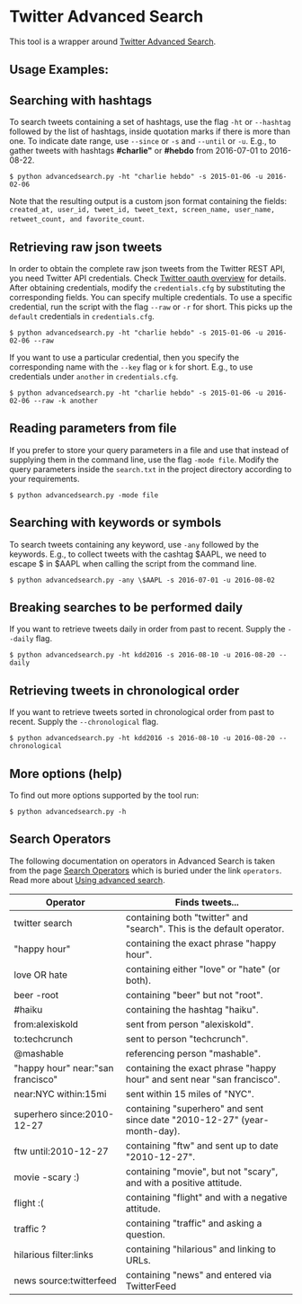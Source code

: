 # Twitter Advanced Search

This tool is a wrapper around [Twitter Advanced
Search](https://twitter.com/search-advanced).

## Usage Examples:

## Searching with hashtags

To search tweets containing a set of hashtags, use the flag `-ht` or
`--hashtag` followed by the list of hashtags, inside quotation marks if there
is more than one. To indicate date range, use `--since` or `-s` and `--until`
or `-u`. E.g., to gather tweets with hashtags **\#charlie"** or **\#hebdo**
from 2016-07-01 to 2016-08-22.

```shell
$ python advancedsearch.py -ht "charlie hebdo" -s 2015-01-06 -u 2016-02-06
```

Note that the resulting output is a custom json format containing the fields:
` created_at, user_id, tweet_id, tweet_text, screen_name, user_name,
retweet_count, and favorite_count`.

## Retrieving raw json tweets

In order to obtain the complete raw json tweets from the Twitter REST API, you
need Twitter API credentials. Check [Twitter oauth
overview](https://dev.twitter.com/oauth/overview) for details. After obtaining
credentials, modify the `credentials.cfg` by substituting the corresponding
fields. You can specify multiple credentials. To use a specific credential,
run the script with the flag `--raw` or `-r` for short. This picks up the
`default` credentials in `credentials.cfg`.

```shell
$ python advancedsearch.py -ht "charlie hebdo" -s 2015-01-06 -u 2016-02-06 --raw
```

If you want to use a particular credential, then you specify the corresponding
name with the `--key` flag or `k` for short. E.g., to use credentials under
`another` in `credentials.cfg`.


```shell
$ python advancedsearch.py -ht "charlie hebdo" -s 2015-01-06 -u 2016-02-06 --raw -k another
```

## Reading parameters from file

If you prefer to store your query parameters in a file and use that instead of
supplying them in the command line, use the flag `-mode file`. Modify the query
parameters inside the `search.txt` in the project directory according to your
requirements.

```shell
$ python advancedsearch.py -mode file
```

## Searching with keywords or symbols

To search tweets containing any keyword, use `-any` followed by the keywords.
E.g., to collect tweets with the cashtag $AAPL, we need to escape $ in $AAPL
when calling the script from the command line.

```shell
$ python advancedsearch.py -any \$AAPL -s 2016-07-01 -u 2016-08-02
```

## Breaking searches to be performed daily

If you want to retrieve tweets daily in order from past to recent.
Supply the `--daily` flag.

```shell
$ python advancedsearch.py -ht kdd2016 -s 2016-08-10 -u 2016-08-20 --daily
```


## Retrieving tweets in chronological order

If you want to retrieve tweets sorted in chronological order from past to recent.
Supply the `--chronological` flag.

```shell
$ python advancedsearch.py -ht kdd2016 -s 2016-08-10 -u 2016-08-20 --chronological
```

## More options (help)

To find out more options supported by the tool run:

```shell
$ python advancedsearch.py -h
```


## Search Operators

The following documentation on operators in Advanced Search is taken
from the page [Search Operators](https://twitter.com/search-home#)
which is buried under the link `operators`. Read more about [Using
advanced search](https://support.twitter.com/articles/71577).

| Operator         |  Finds tweets...    
|------------------|---------------------
| twitter search   |  containing both "twitter" and "search". This is the default operator.
| "happy hour"     |  containing the exact phrase "happy hour".
| love OR hate     |  containing either "love" or "hate" (or both).
| beer -root       |  containing "beer" but not "root".
| \#haiku          |  containing the hashtag "haiku".
| from:alexiskold  |  sent from person "alexiskold".
| to:techcrunch    |  sent to person "techcrunch".
| @mashable        |  referencing person "mashable".
| "happy hour"  near:"san francisco"  | containing the exact phrase "happy hour" and sent near "san francisco".
| near:NYC within:15mi                |  sent within 15 miles of "NYC".
| superhero since:2010-12-27          |  containing "superhero" and sent since date "2010-12-27" (year-month-day).
| ftw until:2010-12-27                |  containing "ftw" and sent up to date "2010-12-27".
| movie -scary :)                     |  containing "movie", but not "scary", and with a positive attitude.
| flight :(                           |  containing "flight" and with a negative attitude.
| traffic ?                           |  containing "traffic" and asking a question.
| hilarious filter:links              |  containing "hilarious" and linking to URLs.
| news source:twitterfeed             |  containing "news" and entered via TwitterFeed
